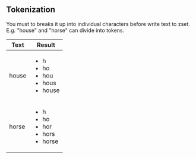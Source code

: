 ## Tokenization

You must to breaks it up into individual characters before write text to zset. E.g. "house" and "horse" can divide into tokens.

| Text | Result |
| ---- | ---------- |
| house | <ul><li>h</li><li>ho</li><li>hou</li><li>hous</li><li>house</li></ul> |
| horse | <ul><li>h</li><li>ho</li><li>hor</li><li>hors</li><li>horse</li></ul> |
